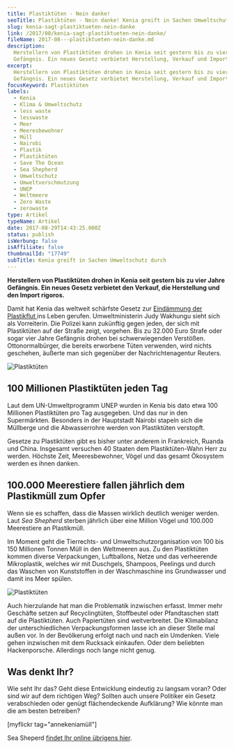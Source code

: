 ```yaml
---
title: Plastiktüten - Nein danke!
seoTitle: Plastiktüten - Nein danke! Kenia greift in Sachen Umweltschutz durch
slug: kenia-sagt-plastiktueten-nein-danke
link: /2017/08/kenia-sagt-plastiktueten-nein-danke/
fileName: 2017-08---plastiktueten-nein-danke.md
description:
  Herstellern von Plastiktüten drohen in Kenia seit gestern bis zu vier Jahre
  Gefängnis. Ein neues Gesetz verbietet Herstellung, Verkauf und Import.
excerpt:
  Herstellern von Plastiktüten drohen in Kenia seit gestern bis zu vier Jahre
  Gefängnis. Ein neues Gesetz verbietet Herstellung, Verkauf und Import.
focusKeyword: Plastiktüten
labels:
  - Kenia
  - Klima & Umweltschutz
  - less waste
  - lesswaste
  - Meer
  - Meeresbewohner
  - Müll
  - Nairobi
  - Plastik
  - Plastiktüten
  - Save The Ocean
  - Sea Shepherd
  - Umweltschutz
  - Umweltverschmutzung
  - UNEP
  - Weltmeere
  - Zero Waste
  - zerowaste
type: Artikel
typeName: Artikel
date: 2017-08-29T14:43:25.000Z
status: publish
isWerbung: false
isAffiliate: false
thumbnailId: "17749"
subTitle: Kenia greift in Sachen Umweltschutz durch
---
```


<strong>Herstellern von Plastiktüten drohen in Kenia seit gestern bis zu vier
Jahre Gefängnis. Ein neues Gesetz verbietet den Verkauf, die Herstellung und den
Import rigoros.</strong>

Damit hat Kenia das weltweit schärfste Gesetz zur
<a href="http://cardamonchai.com/2017/04/interview-mit-zero-waste-aktivistin-vio/">Eindämmung
der Plastikflut </a>ins Leben gerufen. Umweltministerin Judy Wakhungu sieht sich
als Vorreiterin. Die Polizei kann zukünftig gegen jeden, der sich mit
Plastiktüten auf der Straße zeigt, vorgehen. Bis zu 32.000 Euro Strafe oder
sogar vier Jahre Gefängnis drohen bei schwerwiegenden Verstößen.
Ottonormalbürger, die bereits erworbene Tüten verwenden, wird nichts geschehen,
äußerte man sich gegenüber der Nachrichtenagentur Reuters.

![Plastiktüten](http://cardamonchai.com/wp-content/uploads/2017/08/31623226645_cf9554d7ea_z-300x450.jpg "Müllbaum an der Hamburger Hafenkante - Ein Mahnmal")

## 100 Millionen Plastiktüten jeden Tag

Laut dem UN-Umweltprogramm UNEP wurden in Kenia bis dato etwa 100 Millionen
Plastiktüten pro Tag ausgegeben. Und das nur in den Supermärkten. Besonders in
der Hauptstadt Nairobi stapeln sich die Müllberge und die Abwasserrohre werden
von Plastiktüten verstopft.

Gesetze zu Plastiktüten gibt es bisher unter anderem in Frankreich, Ruanda und
China. Insgesamt versuchen 40 Staaten dem Plastiktüten-Wahn Herr zu werden.
Höchste Zeit, Meeresbewohner, Vögel und das gesamt Ökosystem werden es ihnen
danken.

## 100.000 Meerestiere fallen jährlich dem Plastikmüll zum Opfer

Wenn sie es schaffen, dass die Massen wirklich deutlich weniger werden. Laut
<em>Sea Shepherd</em> sterben jährlich über eine Million Vögel und 100.000
Meerestiere an Plastikmüll.

Im Moment geht die Tierrechts- und Umweltschutzorganisation von 100 bis 150
Millionen Tonnen Müll in den Weltmeeren aus. Zu den Plastiktüten kommen diverse
Verpackungen, Luftballons, Netze und das verheerende Mikroplastik, welches wir
mit Duschgels, Shampoos, Peelings und durch das Waschen von Kunststoffen in der
Waschmaschine ins Grundwasser und damit ins Meer spülen.

![Plastiktüten](http://cardamonchai.com/wp-content/uploads/2017/08/9571496974_8050b05bd2_z-300x196.jpg "Meeresbewohner")

Auch hierzulande hat man die Problematik inzwischen erfasst. Immer mehr
Geschäfte setzen auf Recyclingtüten, Stoffbeutel oder Pfandtaschen statt auf die
Plastiktüten. Auch Papiertüten sind weitverbreitet. Die Klimabilanz der
unterschiedlichen Verpackungsformen lasse ich an dieser Stelle mal außen vor. In
der Bevölkerung erfolgt nach und nach ein Umdenken. Viele gehen inzwischen mit
dem Rucksack einkaufen. Oder dem beliebten Hackenporsche. Allerdings noch lange
nicht genug.

## Was denkt Ihr?

Wie seht Ihr das? Geht diese Entwicklung eindeutig zu langsam voran? Oder sind
wir auf dem richtigen Weg? Sollten auch unsere Politiker ein Gesetz
verabschieden oder genügt flächendeckende Aufklärung? Wie könnte man die am
besten betreiben?

[myflickr tag="annekeniamüll"]

Sea Sheperd
<a href="http://www.seashepherd.org/" target="_blank" rel="noopener">findet Ihr
online übrigens hier</a>.
